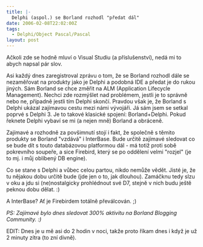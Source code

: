 ```yaml
---
title: |-
  Delphi (aspol.) se Borland rozhodl "předat dál"
date: 2006-02-08T22:02:00Z
tags:
  - Delphi/Object Pascal/Pascal
layout: post
---
```

Ačkoli zde se hodně mluví o Visual Studiu (a příslušenství), nedá mi to abych napsal pár slov.

Asi každý dnes zaregistroval zprávu o tom, že se Borland rozhodl dále se nezaměřovat na produkty jako je Delphi a podobná IDE a předat je do rukou jiných. Sám Borland se chce změřit na ALM (Application Lifecycle Management). Nechci zde rozmýšlet nad problémem, jestli je to správně nebo ne, případně jestli tím Delphi skončí. Pravdou však je, že Borland s Delphi ukázal zajímavou cestu mezi námi vývojáři. Já sám jsem se setkal poprvé s Delphi 3. Je to takové klasické spojení: Borland+Delphi. Pokud řeknete Delphi vybaví se mi (a nejen mně) Borland a obráceně.

Zajímavé a rozhodně za povšimnutí stojí i fakt, že společně s těmito produkty se Borland "vzdává" i InterBase. Bude určitě zajímavé sledovat co se bude dít s touto databázovou platformou dál - má totiž proti sobě pokrevního soupeře, a sice Firebird, který se po oddělení velmi "rozjel" (je to mj. i můj oblíbený DB engine).

Co se stane s Delphi a vůbec celou partou, nikdo nemůže vědět. Jisté je, že tu nějakou dobu určitě bude (jde jen o to, jak dlouhou). Zamáčknu tedy slzu v oku a jdu si (ne)nostalgicky prohlédnout své D7, stejně v nich budu ještě peknou dobu dělat. :)

A InterBase? Ať je Firebirdem totálně převálcován. ;)

_PS: Zajímavé bylo dnes sledovat 300% aktivitu na Borland Blogging Community. :)_

EDIT: Dnes je u mě asi do 2 hodin v noci, takže proto říkam dnes i když je už 2 minuty zítra (to zní divně).